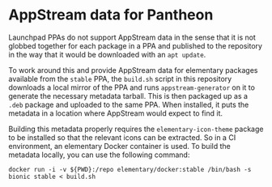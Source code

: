 # AppStream data for Pantheon

Launchpad PPAs do not support AppStream data in the sense that it is not globbed together for each package in a PPA and published to the repository in the way that it would be downloaded with an `apt update`.

To work around this and provide AppStream data for elementary packages available from the `stable` PPA, the `build.sh` script in this repository downloads a local mirror of the PPA and runs `appstream-generator` on it to generate the necessary metadata tarball. This is then packaged up as a `.deb` package and uploaded to the same PPA. When installed, it puts the metadata in a location where AppStream would expect to find it.

Building this metadata properly requires the `elementary-icon-theme` package to be installed so that the relevant icons can be extracted. So in a CI environment, an elementary Docker container is used. To build the metadata locally, you can use the following command:

`docker run -i -v ${PWD}:/repo elementary/docker:stable /bin/bash -s bionic stable < build.sh`
